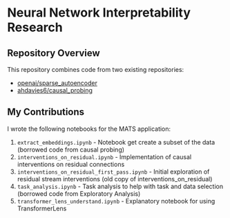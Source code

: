 # Neural Network Interpretability Research

## Repository Overview

This repository combines code from two existing repositories:
- [openai/sparse_autoencoder](https://github.com/openai/sparse_autoencoder)
- [ahdavies6/causal_probing](https://github.com/ahdavies6/causal_probing)

## My Contributions

I wrote the following notebooks for the MATS application:

1. `extract_embeddings.ipynb` - Notebook get create a subset of the data (borrowed code from causal probing)
2. `interventions_on_residual.ipynb` - Implementation of causal interventions on residual connections
3. `interventions_on_residual_first_pass.ipynb` - Initial exploration of residual stream interventions (old copy of interventions_on_residual)
4. `task_analysis.ipynb` - Task analysis to help with task and data selection (borrowed code from Exploratory Analysis)
5. `transformer_lens_understand.ipynb` - Explanatory notebook for using TransformerLens
